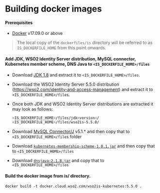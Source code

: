 # Building docker images

#### Prerequisites
* [Docker](https://www.docker.com/get-docker) v17.09.0 or above

>The local copy of the `dockerfiles/is` directory will be referred to as `IS_DOCKERFILE_HOME` from this point onwards.

#### Add JDK, WSO2 Identity Server distribution, MySQL connector, Kubernetes member scheme, DNS Java to `<IS_DOCKERFILE_HOME>/files`

- Download [JDK 1.8](http://www.oracle.com/technetwork/java/javase/downloads/jdk8-downloads-2133151.html)
and extract it to `<IS_DOCKERFILE_HOME>/files`.
- Download the WSO2 Identity Server 5.5.0 distribution (https://wso2.com/identity-and-access-management)
and extract it to `<IS_DOCKERFILE_HOME>/files`. <br>
- Once both JDK and WSO2 Identity Server distributions are extracted it may look as follows:

  ```bash
  <IS_DOCKERFILE_HOME>/files/jdk<version>/
  <IS_DOCKERFILE_HOME>/files/wso2is-5.5.0/
  ```
- Download [MySQL Connector/J](https://dev.mysql.com/downloads/connector/j/) v5.1.* and then copy that to 
`<IS_DOCKERFILE_HOME>/files` folder
- Download [`kubernetes-membership-scheme-1.0.1.jar`](https://github.com/wso2/kubernetes-common/releases/tag/v1.0.1) 
and then copy that to `<IS_DOCKERFILE_HOME>/files`
- Download [`dnsjava-2.1.8.jar`](http://www.dnsjava.org/) and copy that to  `<IS_DOCKERFILE_HOME>/files`

#### Build the docker image from is/ directory.
```
docker build -t docker.cloud.wso2.com/wso2is-kubernetes:5.5.0 .
```